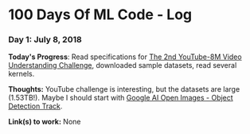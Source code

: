 # 100 Days Of ML Code - Log

### Day 1: July 8, 2018

**Today's Progress**: Read specifications for [The 2nd YouTube-8M Video Understanding Challenge](https://www.kaggle.com/c/youtube8m-2018/data), downloaded sample datasets, read several kernels.

**Thoughts:** YouTube challenge is interesting, but the datasets are large (1.53TB!). Maybe I should start with [Google AI Open Images - Object Detection Track](https://www.kaggle.com/c/google-ai-open-images-object-detection-track).

**Link(s) to work:** None
